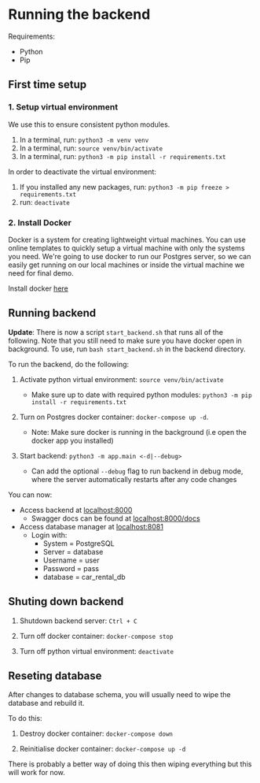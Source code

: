 # Running the backend

Requirements:

- Python
- Pip

## First time setup

### 1. Setup virtual environment

We use this to ensure consistent python modules.

1. In a terminal, run: `python3 -m venv venv`
2. In a terminal, run: `source venv/bin/activate`
3. In a terminal, run: `python3 -m pip install -r requirements.txt`

In order to deactivate the virtual environment:

1. If you installed any new packages, run: `python3 -m pip freeze > requirements.txt`
2. run: `deactivate`

### 2. Install Docker

Docker is a system for creating lightweight virtual machines. You can use online templates to quickly setup a virtual machine with only the systems you need. We're going to use docker to run our Postgres server, so we can easily get running on our local machines or inside the virtual machine we need for final demo.

Install docker [here](https://www.docker.com/)

## Running backend

__Update__: There is now a script `start_backend.sh` that runs all of the following. Note that you
still need to make sure you have docker open in background. To use, run `bash start_backend.sh` in
the backend directory.

To run the backend, do the following:

1. Activate python virtual environment: `source venv/bin/activate`
    - Make sure up to date with required python modules: `python3 -m pip install -r requirements.txt`

2. Turn on Postgres docker container: `docker-compose up -d`.
    - Note: Make sure docker is running in the background (i.e open the docker app you installed)

3. Start backend: `python3 -m app.main <-d|--debug>`
    - Can add the optional `--debug` flag to run backend in debug mode, where the server automatically restarts after any code changes

You can now:

- Access backend at <localhost:8000>
  - Swagger docs can be found at <localhost:8000/docs>
- Access database manager at <localhost:8081>
  - Login with:
    - System = PostgreSQL
    - Server = database
    - Username = user
    - Password = pass
    - database = car_rental_db

## Shuting down backend

1. Shutdown backend server: `Ctrl + C`

2. Turn off docker container: `docker-compose stop`

3. Turn off python virtual environment: `deactivate`

## Reseting database

After changes to database schema, you will usually need to wipe the database and rebuild it.

To do this:

1. Destroy docker container: `docker-compose down`

2. Reinitialise docker container: `docker-compose up -d`

There is probably a better way of doing this then wiping everything but this will work for now.
